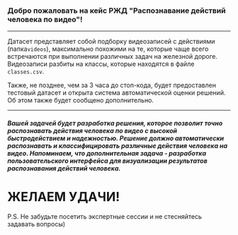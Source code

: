 ### Добро пожаловать на кейс РЖД "Распознавание действий человека по видео"!
***
Датасет представляет собой подборку видеозаписей с действиями (папка```videos```), максимально похожими на те, которые чаще всего встречаются при выполнении различных задач на железной дороге. Видеозаписи разбиты на классы, которые находятся в файле ```classes.csv```. 

Также, не позднее, чем за 3 часа до стоп-кода, будет предоставлен тестовый датасет и открыта система автоматической оценки решений. Об этом также будет сообщено дополнительно.
***
##### Вашей задачей будет разработка решения, которое позволит точно распознавать действия человека по видео с высокой быстродействием и надежностью. Решение должно автоматически распознавать и классифицировать различные действия человека на видео. Напоминаем, что дополнительная задача - разработка пользовательского интерфейса для визуализации результатов распознавания действий человека.

# ЖЕЛАЕМ УДАЧИ!




P.S. Не забудьте посетить экспертные сессии и не стесняйтесь задавать вопросы)